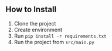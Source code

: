 ## How to Install
1. Clone the project
2. Create environment
3. Run `pip install -r requirements.txt`
4. Run the project from `src/main.py`
